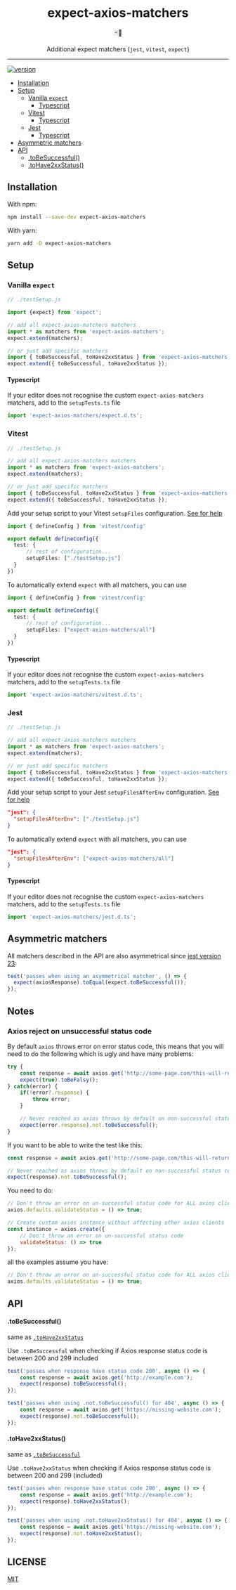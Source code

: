 <div align="center">
  <h1>expect-axios-matchers</h1>

🃏💪

Additional expect matchers (`jest`, `vitest`, `expect`)

</div>

<hr />

[![version](https://img.shields.io/npm/v/expect-axios-matchers.svg?style=flat-square)](https://www.npmjs.com/package/expect-axios-matchers)

- [Installation](#installation)
- [Setup](#setup)
    - [Vanilla `expect`](#vanilla-expect)
      - [Typescript](#typescript)
    - [Vitest](#vitest)
      - [Typescript](#typescript-1)
    - [Jest](#jest)
      - [Typescript](#typescript-2)
- [Asymmetric matchers](#asymmetric-matchers)
- [API](#api)
    - [.toBeSuccessful()](#tobesuccessful)
    - [.toHave2xxStatus()](#tohave2xxstatus)

## Installation

With npm:

```sh
npm install --save-dev expect-axios-matchers
```

With yarn:

```sh
yarn add -D expect-axios-matchers
```

## Setup

### Vanilla `expect`

```javascript
// ./testSetup.js

import {expect} from 'expect';

// add all expect-axios-matchers matchers
import * as matchers from 'expect-axios-matchers';
expect.extend(matchers);

// or just add specific matchers
import { toBeSuccessful, toHave2xxStatus } from 'expect-axios-matchers';
expect.extend({ toBeSuccessful, toHave2xxStatus });
```

#### Typescript

If your editor does not recognise the custom `expect-axios-matchers` matchers, add to the `setupTests.ts` file

```ts
import 'expect-axios-matchers/expect.d.ts';
```

### Vitest

```javascript
// ./testSetup.js

// add all expect-axios-matchers matchers
import * as matchers from 'expect-axios-matchers';
expect.extend(matchers);

// or just add specific matchers
import { toBeSuccessful, toHave2xxStatus } from 'expect-axios-matchers';
expect.extend({ toBeSuccessful, toHave2xxStatus });
```

Add your setup script to your Vitest `setupFiles` configuration. [See for help](https://vitest.dev/config/#setupfiles)

```typescript
import { defineConfig } from 'vitest/config'

export default defineConfig({
  test: {
      // rest of configuration...
      setupFiles: ["./testSetup.js"]
  }
})
```

To automatically extend `expect` with all matchers, you can use

```typescript
import { defineConfig } from 'vitest/config'

export default defineConfig({
  test: {
      // rest of configuration...
      setupFiles: ["expect-axios-matchers/all"]
  }
})
```

#### Typescript

If your editor does not recognise the custom `expect-axios-matchers` matchers, add to the `setupTests.ts` file

```ts
import 'expect-axios-matchers/vitest.d.ts';
```

### Jest

```javascript
// ./testSetup.js

// add all expect-axios-matchers matchers
import * as matchers from 'expect-axios-matchers';
expect.extend(matchers);

// or just add specific matchers
import { toBeSuccessful, toHave2xxStatus } from 'expect-axios-matchers';
expect.extend({ toBeSuccessful, toHave2xxStatus });
```

Add your setup script to your Jest `setupFilesAfterEnv` configuration. [See for help](https://jestjs.io/docs/en/configuration.html#setupfilesafterenv-array)

```json
"jest": {
  "setupFilesAfterEnv": ["./testSetup.js"]
}
```

To automatically extend `expect` with all matchers, you can use

```json
"jest": {
  "setupFilesAfterEnv": ["expect-axios-matchers/all"]
}
```

#### Typescript

If your editor does not recognise the custom `expect-axios-matchers` matchers, add to the `setupTests.ts` file

```ts
import 'expect-axios-matchers/jest.d.ts';
```

## Asymmetric matchers

All matchers described in the API are also asymmetrical since [jest version 23](https://jestjs.io/blog/2018/05/29/jest-23-blazing-fast-delightful-testing#custom-asymmetric-matchers):

```js
test('passes when using an asymmetrical matcher', () => {
  expect(axiosResponse).toEqual(expect.toBeSuccessful());
});
```

## Notes

### Axios reject on unsuccessful status code

By default `axios` throws error on error status code, this means that you will need to do the following which is ugly and have many problems:

```js
try {
    const response = await axios.get('http://some-page.com/this-will-return-400');
    expect(true).toBeFalsy();
} catch(error) {
    if(!error?.response) {
        throw error;
    }

    // Never reached as axios throws by default on non-successful status code
    expect(error.response).not.toBeSuccessful();
}

```

If you want to be able to write the test like this:
```js
const response = await axios.get('http://some-page.com/this-will-return-400');

// Never reached as axios throws by default on non-successful status code
expect(response).not.toBeSuccessful();
```

You need to do:
```js
// Don't throw an error on un-successful status code for ALL axios clients
axios.defaults.validateStatus = () => true;

// Create custom axios instance without affecting other axios clients
const instance = axios.create({
    // Don't throw an error on un-successful status code
    validateStatus: () => true
});
```

all the examples assume you have:
```js
// Don't throw an error on un-successful status code for ALL axios clients
axios.defaults.validateStatus = () => true;
```

## API

#### .toBeSuccessful()

same as [`.toHave2xxStatus`](#tohave2xxstatus)

Use `.toBeSuccessful` when checking if Axios response status code is between 200 and 299 included

```js
test('passes when response have status code 200', async () => {
    const response = await axios.get('http://example.com');
    expect(response).toBeSuccessful();
});

test('passes when using .not.toBeSuccessful() for 404', async () => {
    const response = await axios.get('https://missing-website.com');
    expect(response).not.toBeSuccessful();
});
```

#### .toHave2xxStatus()

same as [`.toBeSuccessful`](#tobesuccessful)

Use `.toHave2xxStatus` when checking if Axios response status code is between 200 and 299 (included)

```js
test('passes when response have status code 200', async () => {
    const response = await axios.get('http://example.com');
    expect(response).toHave2xxStatus();
});

test('passes when using .not.toHave2xxStatus() for 404', async () => {
    const response = await axios.get('https://missing-website.com');
    expect(response).not.toHave2xxStatus();
});
```

## LICENSE

[MIT](/LICENSE)
